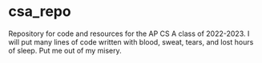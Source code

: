 # csa_repo
Repository for code and resources for the AP CS A class of 2022-2023.
I will put many lines of code written with blood, sweat, tears, and lost hours of sleep.
Put me out of my misery.
